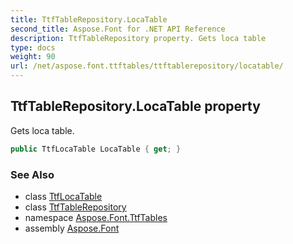 ```yaml
---
title: TtfTableRepository.LocaTable
second_title: Aspose.Font for .NET API Reference
description: TtfTableRepository property. Gets loca table
type: docs
weight: 90
url: /net/aspose.font.ttftables/ttftablerepository/locatable/
---
```

## TtfTableRepository.LocaTable property

Gets loca table.

```csharp
public TtfLocaTable LocaTable { get; }
```

### See Also

* class [TtfLocaTable](../../ttflocatable/)
* class [TtfTableRepository](../)
* namespace [Aspose.Font.TtfTables](../../ttftablerepository/)
* assembly [Aspose.Font](../../../)


